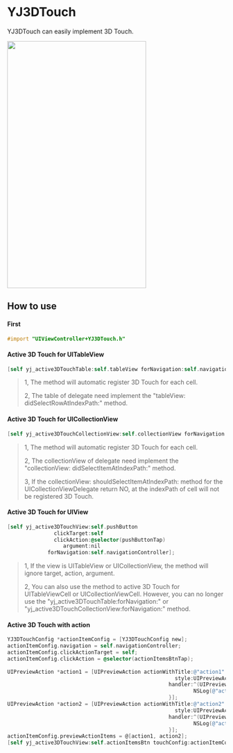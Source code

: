 # YJ3DTouch
YJ3DTouch can easily implement 3D Touch.

<img src="https://github.com/Hyman00/YJ3DTouch/blob/master/tip.gif" width="320px" height="569px"/>

## How to use

#### First
```objective-c
#import "UIViewController+YJ3DTouch.h"
```

#### Active 3D Touch for UITableView

```objective-c
[self yj_active3DTouchTable:self.tableView forNavigation:self.navigationController];
```

> 1, The method will automatic register 3D Touch for each cell.
>
> 2, The table of delegate need implement the "tableView: didSelectRowAtIndexPath:"  method.


#### Active 3D Touch for UICollectionView

```objective-c
[self yj_active3DTouchCollectionView:self.collectionView forNavigation:self.navigationController];
```

> 1, The method will automatic register 3D Touch for each cell.
>
> 2, The collectionView of delegate need implement the "collectionView: didSelectItemAtIndexPath:" method.
>
> 3, If the collectionView: shouldSelectItemAtIndexPath: method for the UICollectionViewDelegate return NO, at the indexPath of cell will not be registered 3D Touch.


#### Active 3D Touch for UIView

```objective-c
[self yj_active3DTouchView:self.pushButton
               clickTarget:self
               clickAction:@selector(pushButtonTap)
                  argument:nil
             forNavigation:self.navigationController];
```

> 1, If the view is UITableView or UICollectionView, the method will ignore target, action, argument.
>
> 2, You can also use the method to active 3D Touch for UITableViewCell or UICollectionViewCell. However, you can no longer use the "yj_active3DTouchTable:forNavigation:" or "yj_active3DTouchCollectionView:forNavigation:" method.


#### Active 3D Touch with action

```objective-c
YJ3DTouchConfig *actionItemConfig = [YJ3DTouchConfig new];
actionItemConfig.navigation = self.navigationController;
actionItemConfig.clickActionTarget = self;
actionItemConfig.clickAction = @selector(actionItemsBtnTap);
    
UIPreviewAction *action1 = [UIPreviewAction actionWithTitle:@"action1"
                                                      style:UIPreviewActionStyleDefault
                                                    handler:^(UIPreviewAction * _Nonnull action, UIViewController * _Nonnull previewViewController) {
                                                            NSLog(@"action1");
                                                    }];
UIPreviewAction *action2 = [UIPreviewAction actionWithTitle:@"action2"
                                                      style:UIPreviewActionStyleDefault
                                                    handler:^(UIPreviewAction * _Nonnull action, UIViewController * _Nonnull previewViewController) {
                                                            NSLog(@"action2");
                                                    }];
actionItemConfig.previewActionItems = @[action1, action2];
[self yj_active3DTouchView:self.actionItemsBtn touchConfig:actionItemConfig];
```

